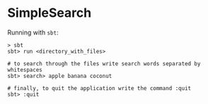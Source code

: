 # SimpleSearch

Running with `sbt`:

```
> sbt
sbt> run <directory_with_files>

# to search through the files write search words separated by whitespaces
sbt> search> apple banana coconut

# finally, to quit the application write the command :quit
sbt> :quit
```
